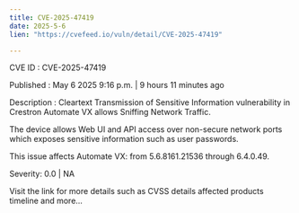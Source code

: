 ```yaml
---
title: CVE-2025-47419
date: 2025-5-6
lien: "https://cvefeed.io/vuln/detail/CVE-2025-47419"

---
```


CVE ID : CVE-2025-47419

Published :  May 6
2025
9:16 p.m. | 9 hours
11 minutes ago

Description : Cleartext Transmission of Sensitive Information vulnerability in Crestron Automate VX allows Sniffing Network Traffic.

The device allows Web UI and API access over non-secure network ports which exposes sensitive information such as user passwords.


This issue affects Automate VX: from 5.6.8161.21536 through 6.4.0.49.

Severity: 0.0 | NA

Visit the link for more details
such as CVSS details
affected products
timeline
and more...
